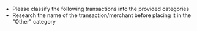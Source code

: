 - Please classify the following transactions into the provided categories
- Research the name of the transaction/merchant before placing it in the "Other" category
